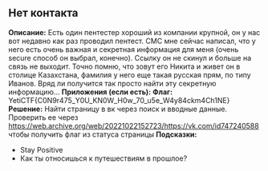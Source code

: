 ## Нет контакта
**Описание:** Есть один пентестер хороший из компании крупной, он у нас вот недавно как раз проводил пентест. СМС мне сейчас написал, что у него есть очень важная и секретная информация для меня (очень secure способ он выбрал, конечно). Ссылку он не скинул и больше на связь не выходит.
Точно помню, что зовут его Никита и живет он в столице Казахстана, фамилия у него еще такая русская прям, по типу Иванов. Вряд ли получится так просто найти эту секретную информацию...
**Приложения (если есть):**
**Флаг:** YetiCTF{C0N9r475_Y0U_KN0W_H0w_70_u5e_W4y84ckm4Ch1NE}
**Решение:** Найти страницу в вк через поиск и вводные данные. Проверить ее через https://web.archive.org/web/20221022152723/https://vk.com/id747240588 чтобы получить флаг из статуса страницы
**Подсказки:**
- Stay Positive
- Как ты относишься к путешествиям в прошлое?
